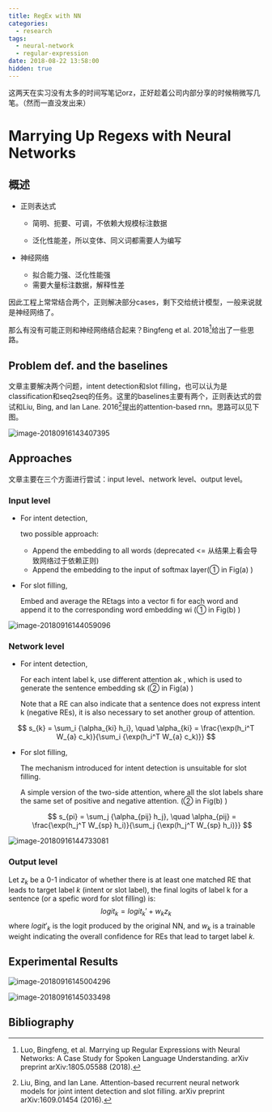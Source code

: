 ```yaml
---
title: RegEx with NN
categories:
  - research
tags:
  - neural-network
  - regular-expression
date: 2018-08-22 13:58:00
hidden: true
---
```


这两天在实习没有太多的时间写笔记orz，正好趁着公司内部分享的时候稍微写几笔。（然而一直没发出来）

# Marrying Up Regexs with Neural Networks

## 概述

- 正则表达式 

  - 简明、扼要、可调，不依赖大规模标注数据

  - 泛化性能差，所以变体、同义词都需要人为编写

- 神经网络 
  - 拟合能力强、泛化性能强  
  - 需要大量标注数据，解释性差

因此工程上常常结合两个，正则解决部分cases，剩下交给统计模型，一般来说就是神经网络了。

那么有没有可能正则和神经网络结合起来？Bingfeng et al. 2018[^1]给出了一些思路。

## Problem def. and the baselines 

文章主要解决两个问题，intent detection和slot filling，也可以认为是classification和seq2seq的任务。这里的baselines主要有两个，正则表达式的尝试和Liu, Bing, and Ian Lane. 2016[^2]提出的attention-based rnn。思路可以见下图。

![image-20180916143407395](https://lorrin-1251763245.cos.ap-shanghai.myqcloud.com/photo/2018-09-16-063410.png)

## Approaches

文章主要在三个方面进行尝试：input level、network level、output level。

### Input level

- For intent detection, 

  two possible approach:

  - Append the embedding to all words (deprecated <= 从结果上看会导致网络过于依赖正则)
  - Append the embedding to the input of softmax layer(① in Fig(a) )

- For slot filling, 

  Embed and average the REtags into a vector fi for each word and append it to the corresponding word embedding wi (① in Fig(b) )

![image-20180916144059096](https://lorrin-1251763245.cos.ap-shanghai.myqcloud.com/photo/2018-09-16-064101.png)

### Network level

- For intent detection, 

  For each intent label k, use different attention ak , which is used to generate the sentence embedding sk   (② in Fig(a) )

  Note that a RE can also indicate that a sentence does not express intent k (negative REs), it is also necessary to set another group of attention. 


$$
  s_{k} = \sum_i {\alpha_{ki} h_i}, \quad \alpha_{ki} = \frac{\exp(h_i^T W_{a} c_k)}{\sum_i {\exp(h_i^T W_{a} c_k)}}
$$

- For slot filling, 

  The mechanism introduced for intent detection is unsuitable for slot filling.

  A simple version of the two-side attention, where all the slot labels share the same set of positive and negative attention. (② in Fig(b) )

  $$
  s_{pi} = \sum_j {\alpha_{pij} h_j}, \quad \alpha_{pij} = \frac{\exp(h_j^T W_{sp} h_i)}{\sum_j {\exp(h_j^T W_{sp} h_i)}}
  $$




![image-20180916144733081](https://lorrin-1251763245.cos.ap-shanghai.myqcloud.com/photo/2018-09-16-064735.png)

### Output level

Let $z_k$ be a 0-1 indicator of whether there is at least one matched RE that leads to target label $k$ (intent or slot label), the final logits of label k for a sentence (or a spefic word for slot filling) is:
$$
logit_k = logit_k' + w_k z_k
$$
where $logit′_k$ is the logit produced by the original NN, and $w_k$ is a trainable weight indicating the overall confidence for REs that lead to target label $k$.

## Experimental Results 

![image-20180916145004296](https://lorrin-1251763245.cos.ap-shanghai.myqcloud.com/photo/2018-09-16-065006.png) 

![image-20180916145033498](https://lorrin-1251763245.cos.ap-shanghai.myqcloud.com/photo/2018-09-16-065035.png)

## Bibliography

[^1]: Luo, Bingfeng, et al. Marrying up Regular Expressions with Neural Networks: A Case Study for Spoken Language Understanding. arXiv preprint arXiv:1805.05588 (2018). 
[^2]: Liu, Bing, and Ian Lane. Attention-based recurrent neural network models for joint intent detection and slot filling. arXiv preprint arXiv:1609.01454 (2016). 


